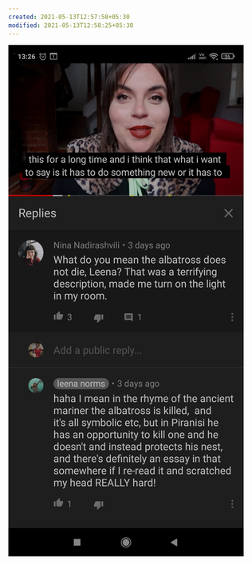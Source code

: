 ```yaml
---
created: 2021-05-13T12:57:58+05:30
modified: 2021-05-13T12:58:25+05:30
---
```


![Image](./image_picker743788266949818142.jpg)
